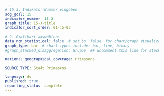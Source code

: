 ```yaml
---
# 15.3. Indikator-Nummer eingeben 
sdg_goal: 15 
indicator_number: 15.3
graph_title: 15-3-title
indicator_sort_order: 01-15-03
 
# 2. Grafikart auswählen: 
data_non_statistical: false  # set to 'false' for chart/graph visualization 
graph_type: bar  # chart types include: bar, line, binary 
#graph_stacked_disaggregation: Gruppe  ## uncomment this line for stacked bars. Replace 'Geschlecht' with the field of aggregation. 

national_geographical_coverage: Primasens

SOURCE_TYPE: Stadt Primasens

language: de   
published: true 
reporting_status: complete
---
```


